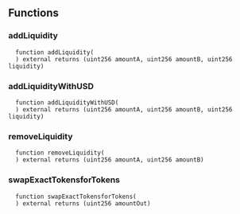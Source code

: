 


## Functions
### addLiquidity
```solidity
  function addLiquidity(
  ) external returns (uint256 amountA, uint256 amountB, uint256 liquidity)
```




### addLiquidityWithUSD
```solidity
  function addLiquidityWithUSD(
  ) external returns (uint256 amountA, uint256 amountB, uint256 liquidity)
```




### removeLiquidity
```solidity
  function removeLiquidity(
  ) external returns (uint256 amountA, uint256 amountB)
```




### swapExactTokensforTokens
```solidity
  function swapExactTokensforTokens(
  ) external returns (uint256 amountOut)
```




